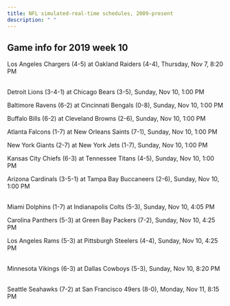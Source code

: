 ```yaml
---
title: NFL simulated-real-time schedules, 2009-present
description: " "
---
```


## Game info for 2019 week 10
Los Angeles Chargers (4-5) at Oakland Raiders (4-4), Thursday, Nov 7, 8:20 PM

<br/>Detroit Lions (3-4-1) at Chicago Bears (3-5), Sunday, Nov 10, 1:00 PM

Baltimore Ravens (6-2) at Cincinnati Bengals (0-8), Sunday, Nov 10, 1:00 PM

Buffalo Bills (6-2) at Cleveland Browns (2-6), Sunday, Nov 10, 1:00 PM

Atlanta Falcons (1-7) at New Orleans Saints (7-1), Sunday, Nov 10, 1:00 PM

New York Giants (2-7) at New York Jets (1-7), Sunday, Nov 10, 1:00 PM

Kansas City Chiefs (6-3) at Tennessee Titans (4-5), Sunday, Nov 10, 1:00 PM

Arizona Cardinals (3-5-1) at Tampa Bay Buccaneers (2-6), Sunday, Nov 10, 1:00 PM

<br/>Miami Dolphins (1-7) at Indianapolis Colts (5-3), Sunday, Nov 10, 4:05 PM

Carolina Panthers (5-3) at Green Bay Packers (7-2), Sunday, Nov 10, 4:25 PM

Los Angeles Rams (5-3) at Pittsburgh Steelers (4-4), Sunday, Nov 10, 4:25 PM

<br/>Minnesota Vikings (6-3) at Dallas Cowboys (5-3), Sunday, Nov 10, 8:20 PM

<br/>Seattle Seahawks (7-2) at San Francisco 49ers (8-0), Monday, Nov 11, 8:15 PM

